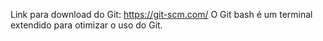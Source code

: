 Link para download do Git: https://git-scm.com/
O Git bash é um terminal extendido para otimizar o uso do Git.

